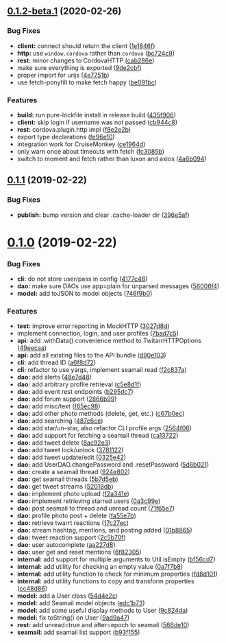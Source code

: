 <a name="0.1.2-beta.1"></a>
## [0.1.2-beta.1](https://github.com/seamonkeysocial/twitarr-client-api/compare/v0.1.1...v0.1.2-beta.1) (2020-02-26)


### Bug Fixes

* **client:** connect should return the client ([1e1846f](https://github.com/seamonkeysocial/twitarr-client-api/commit/1e1846f))
* **http:** use `window.cordova` rather than `cordova` ([bc724c9](https://github.com/seamonkeysocial/twitarr-client-api/commit/bc724c9))
* **rest:** minor changes to CordovaHTTP ([cab286e](https://github.com/seamonkeysocial/twitarr-client-api/commit/cab286e))
* make sure everything is exported ([9de2cbf](https://github.com/seamonkeysocial/twitarr-client-api/commit/9de2cbf))
* proper import for urijs ([4e7751b](https://github.com/seamonkeysocial/twitarr-client-api/commit/4e7751b))
* use fetch-ponyfill to make fetch happy ([be091bc](https://github.com/seamonkeysocial/twitarr-client-api/commit/be091bc))


### Features

* **build:** run pure-lockfile install in release build ([435f906](https://github.com/seamonkeysocial/twitarr-client-api/commit/435f906))
* **client:** skip login if username was not passed ([cb944c8](https://github.com/seamonkeysocial/twitarr-client-api/commit/cb944c8))
* **rest:** cordova.plugin.http impl ([f8e2e2b](https://github.com/seamonkeysocial/twitarr-client-api/commit/f8e2e2b))
* export type declarations ([fe96e10](https://github.com/seamonkeysocial/twitarr-client-api/commit/fe96e10))
* integration work for CruiseMonkey ([ce1964d](https://github.com/seamonkeysocial/twitarr-client-api/commit/ce1964d))
* only warn once about timeouts with fetch ([fc3085b](https://github.com/seamonkeysocial/twitarr-client-api/commit/fc3085b))
* switch to moment and fetch rather than luxon and axios ([4a6b094](https://github.com/seamonkeysocial/twitarr-client-api/commit/4a6b094))



<a name="0.1.1"></a>
## [0.1.1](https://github.com/seamonkeysocial/twitarr-client-api/compare/v0.1.0...v0.1.1) (2019-02-22)


### Bug Fixes

* **publish:** bump version and clear .cache-loader dir ([396e5af](https://github.com/seamonkeysocial/twitarr-client-api/commit/396e5af))



<a name="0.1.0"></a>
# [0.1.0](https://github.com/seamonkeysocial/twitarr-client-api/compare/7bad7c5...v0.1.0) (2019-02-22)


### Bug Fixes

* **cli:** do not store user/pass in config ([4177c48](https://github.com/seamonkeysocial/twitarr-client-api/commit/4177c48))
* **dao:** make sure DAOs use app=plain for unparsed messages ([56006f4](https://github.com/seamonkeysocial/twitarr-client-api/commit/56006f4))
* **model:** add toJSON to model objects ([746f9b0](https://github.com/seamonkeysocial/twitarr-client-api/commit/746f9b0))


### Features

* **test:** improve error reporting in MockHTTP ([3027d8d](https://github.com/seamonkeysocial/twitarr-client-api/commit/3027d8d))
* implement connection, login, and user profiles ([7bad7c5](https://github.com/seamonkeysocial/twitarr-client-api/commit/7bad7c5))
* **api:** add .withData() convenience method to TwitarrHTTPOptions ([49eecaa](https://github.com/seamonkeysocial/twitarr-client-api/commit/49eecaa))
* **api:** add all existing files to the API bundle ([d90e103](https://github.com/seamonkeysocial/twitarr-client-api/commit/d90e103))
* **cli:** add thread ID ([a6f8d72](https://github.com/seamonkeysocial/twitarr-client-api/commit/a6f8d72))
* **cli:** refactor to use yargs, implement seamail read ([f2c837a](https://github.com/seamonkeysocial/twitarr-client-api/commit/f2c837a))
* **dao:** add alerts ([48e7d48](https://github.com/seamonkeysocial/twitarr-client-api/commit/48e7d48))
* **dao:** add arbitrary profile retrieval ([c5e8d1f](https://github.com/seamonkeysocial/twitarr-client-api/commit/c5e8d1f))
* **dao:** add event rest endpoints ([b295dc7](https://github.com/seamonkeysocial/twitarr-client-api/commit/b295dc7))
* **dao:** add forum support ([2866b99](https://github.com/seamonkeysocial/twitarr-client-api/commit/2866b99))
* **dao:** add misc/text ([f65ec98](https://github.com/seamonkeysocial/twitarr-client-api/commit/f65ec98))
* **dao:** add other photo methods (delete, get, etc.) ([c67b0ec](https://github.com/seamonkeysocial/twitarr-client-api/commit/c67b0ec))
* **dao:** add searching ([487c6ce](https://github.com/seamonkeysocial/twitarr-client-api/commit/487c6ce))
* **dao:** add star/un-star, also refactor CLI profile args ([2564f06](https://github.com/seamonkeysocial/twitarr-client-api/commit/2564f06))
* **dao:** add support for fetching a seamail thread ([ca13722](https://github.com/seamonkeysocial/twitarr-client-api/commit/ca13722))
* **dao:** add tweet delete ([8ac92e3](https://github.com/seamonkeysocial/twitarr-client-api/commit/8ac92e3))
* **dao:** add tweet lock/unlock ([3781122](https://github.com/seamonkeysocial/twitarr-client-api/commit/3781122))
* **dao:** add tweet update/edit ([0325e42](https://github.com/seamonkeysocial/twitarr-client-api/commit/0325e42))
* **dao:** add UserDAO.changePassword and .resetPassword ([5d6b021](https://github.com/seamonkeysocial/twitarr-client-api/commit/5d6b021))
* **dao:** create a seamail thread ([924e802](https://github.com/seamonkeysocial/twitarr-client-api/commit/924e802))
* **dao:** get seamail threads ([5b7d5eb](https://github.com/seamonkeysocial/twitarr-client-api/commit/5b7d5eb))
* **dao:** get tweet streams ([52018db](https://github.com/seamonkeysocial/twitarr-client-api/commit/52018db))
* **dao:** implement photo upload ([f2a341e](https://github.com/seamonkeysocial/twitarr-client-api/commit/f2a341e))
* **dao:** implement retrieving starred users ([0a3c99e](https://github.com/seamonkeysocial/twitarr-client-api/commit/0a3c99e))
* **dao:** post seamail to thread and unread count ([71f65e7](https://github.com/seamonkeysocial/twitarr-client-api/commit/71f65e7))
* **dao:** profile photo post + delete ([fa55e7b](https://github.com/seamonkeysocial/twitarr-client-api/commit/fa55e7b))
* **dao:** retrieve twarrt reactions ([17c27ec](https://github.com/seamonkeysocial/twitarr-client-api/commit/17c27ec))
* **dao:** stream hashtag, mentions, and posting added ([01b8865](https://github.com/seamonkeysocial/twitarr-client-api/commit/01b8865))
* **dao:** tweet reaction support ([2c5b70f](https://github.com/seamonkeysocial/twitarr-client-api/commit/2c5b70f))
* **dao:** user autocomplete ([aa227d8](https://github.com/seamonkeysocial/twitarr-client-api/commit/aa227d8))
* **dao:** user get and reset mentions ([6f82305](https://github.com/seamonkeysocial/twitarr-client-api/commit/6f82305))
* **internal:** add support for multiple arguments to Util.isEmpty ([bf56cd7](https://github.com/seamonkeysocial/twitarr-client-api/commit/bf56cd7))
* **internal:** add utility for checking an empty value ([0a7f7b8](https://github.com/seamonkeysocial/twitarr-client-api/commit/0a7f7b8))
* **internal:** add utility function to check for minimum properties ([fd8d101](https://github.com/seamonkeysocial/twitarr-client-api/commit/fd8d101))
* **internal:** add utility functions to copy and transform properties ([cc48d86](https://github.com/seamonkeysocial/twitarr-client-api/commit/cc48d86))
* **model:** add a User class ([54d4e2c](https://github.com/seamonkeysocial/twitarr-client-api/commit/54d4e2c))
* **model:** add Seamail model objects ([edc1b73](https://github.com/seamonkeysocial/twitarr-client-api/commit/edc1b73))
* **model:** add some useful display methods to User ([9c824da](https://github.com/seamonkeysocial/twitarr-client-api/commit/9c824da))
* **model:** fix toString() on User ([9ad9a47](https://github.com/seamonkeysocial/twitarr-client-api/commit/9ad9a47))
* **rest:** add unread=true and after=epoch to seamail ([566de10](https://github.com/seamonkeysocial/twitarr-client-api/commit/566de10))
* **seamail:** add seamail list support ([b93f155](https://github.com/seamonkeysocial/twitarr-client-api/commit/b93f155))



